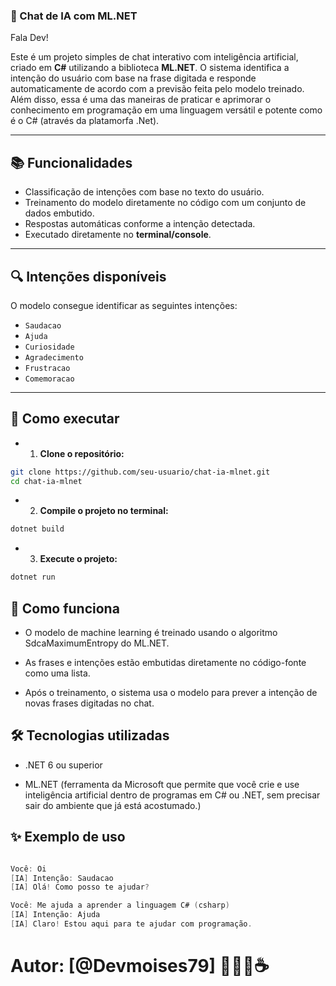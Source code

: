 ### 🤖 Chat de IA com ML.NET
Fala Dev!

Este é um projeto simples de chat interativo com inteligência artificial, criado em **C#** utilizando a biblioteca **ML.NET**. O sistema identifica a intenção do usuário com base na frase digitada e responde automaticamente de acordo com a previsão feita pelo modelo treinado.
Além disso, essa é uma das maneiras de praticar e aprimorar o conhecimento em programação em uma linguagem versátil e potente como é o C# (através da platamorfa .Net).

---

## 📚 Funcionalidades

- Classificação de intenções com base no texto do usuário.
- Treinamento do modelo diretamente no código com um conjunto de dados embutido.
- Respostas automáticas conforme a intenção detectada.
- Executado diretamente no **terminal/console**.

---

## 🔍 Intenções disponíveis

O modelo consegue identificar as seguintes intenções:

- `Saudacao`
- `Ajuda`
- `Curiosidade`
- `Agradecimento`
- `Frustracao`
- `Comemoracao`

---

## 🚀 Como executar

- 1. **Clone o repositório:**

```bash
git clone https://github.com/seu-usuario/chat-ia-mlnet.git
cd chat-ia-mlnet
```

- 2. **Compile o projeto no terminal:**

```bash
dotnet build
```

- 3. **Execute o projeto:**

```bash
dotnet run
```

## 🧠 Como funciona
 - O modelo de machine learning é treinado usando o algoritmo SdcaMaximumEntropy do ML.NET.

- As frases e intenções estão embutidas diretamente no código-fonte como uma lista.

- Após o treinamento, o sistema usa o modelo para prever a intenção de novas frases digitadas no chat.

## 🛠 Tecnologias utilizadas

- .NET 6 ou superior

- ML.NET (ferramenta da Microsoft que permite que você crie e use inteligência artificial dentro de programas em C# ou .NET, sem precisar sair do ambiente que já está acostumado.)

## ✨ Exemplo de uso

```csharp

Você: Oi  
[IA] Intenção: Saudacao  
[IA] Olá! Como posso te ajudar?

Você: Me ajuda a aprender a linguagem C# (csharp)
[IA] Intenção: Ajuda  
[IA] Claro! Estou aqui para te ajudar com programação.
```

# Autor: [@Devmoises79] 👨🏾‍💻☕


